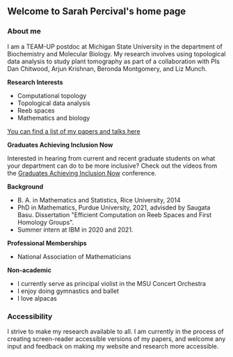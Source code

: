 ## Welcome to Sarah Percival's home page

### About me

I am a TEAM-UP postdoc at Michigan State University in the department of Biochemistry and Molecular Biology. My research involves using topological data analysis to study plant tomography as part of a collaboration with PIs Dan Chitwood, Arjun Krishnan, Beronda Montgomery, and Liz Munch.

**Research Interests**
* Computational topology
* Topological data analysis
* Reeb spaces
* Mathematics and biology

[You can find a list of my papers and talks here](papers-and-talks)

**Graduates Achieving Inclusion Now**

Interested in hearing from current and recent graduate students on what your department can do to be more inclusive? Check out the videos from the [Graduates Achieving Inclusion Now](https://sites.google.com/view/gainconference/home/recorded-video) conference.

**Background** 
* B. A. in Mathematics and Statistics, Rice University, 2014 
* PhD in Mathematics, Purdue University, 2021, advisded by Saugata Basu. Dissertation "Efficient Computation on Reeb Spaces and First Homology Groups".
* Summer intern at IBM in 2020 and 2021. 

**Professional Memberships**
* National Association of Mathematicians

**Non-academic**
* I currently serve as principal violist in the MSU Concert Orchestra
* I enjoy doing gymnastics and ballet
* I love alpacas

### Accessibility

I strive to make my research available to all. I am currently in the process of creating screen-reader accessible versions of my papers, and welcome any input and feedback on making my website and research more accessible.
